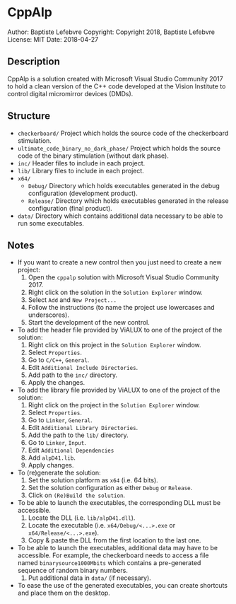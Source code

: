 # CppAlp

Author: Baptiste Lefebvre
Copyright: Copyright 2018, Baptiste Lefebvre
License: MIT
Date: 2018-04-27


## Description

CppAlp is a solution created with Microsoft Visual Studio Community 2017
to hold a clean version of the C++ code developed at the Vision Institute
to control digital micromirror devices (DMDs).


## Structure

- `checkerboard/`
  Project which holds the source code of the checkerboard stimulation.
- `ultimate_code_binary_no_dark_phase/`
  Project which holds the source code of the binary stimulation (without dark phase).
- `inc/`
  Header files to include in each project.
- `lib/`
  Library files to include in each project.
- `x64/`
  - `Debug/`
    Directory which holds executables generated in the debug configuration (development product).
  - `Release/`
    Directory which holds executables generated in the release configuration (final product).
- `data/`
  Directory which contains additional data necessary to be able to run some executables.


## Notes

- If you want to create a new control then you just need to create a new project:
  1. Open the `cppalp` solution with Microsoft Visual Studio Community 2017.
  2. Right click on the solution in the `Solution Explorer` window.
  3. Select `Add` and `New Project...`
  4. Follow the instructions (to name the project use lowercases and underscores).
  5. Start the development of the new control.
- To add the header file provided by ViALUX to one of the project of the solution:
  1. Right click on this project in the `Solution Explorer` window.
  2. Select `Properties`.
  3. Go to `C/C++`, `General`.
  4. Edit `Additional Include Directories`.
  5. Add path to the `inc/` directory.
  6. Apply the changes.
- To add the library file provided by ViALUX to one of the project of the solution:
  1. Right click on the project in the `Solution Explorer` window.
  2. Select `Properties`.
  3. Go to `Linker`, `General`.
  4. Edit `Additional Library Directories`.
  5. Add the path to the `lib/` directory.
  6. Go to `Linker`, `Input`.
  7. Edit `Additional Dependencies`
  8. Add `alpD41.lib`.
  9. Apply changes.
- To (re)generate the solution:
  1. Set the solution platform as `x64` (i.e. 64 bits).
  2. Set the solution configuration as either `Debug` or `Release`.
  3. Click on `(Re)Build the solution`.
- To be able to launch the executables, the corresponding DLL must be accessible.
  1. Locate the DLL (i.e. `lib/alpD41.dll`).
  2. Locate the executable (i.e. `x64/Debug/<...>.exe` or `x64/Release/<...>.exe`).
  3. Copy & paste the DLL from the first location to the last one.
- To be able to launch the executables, additional data may have to be accessible. For example,
  the checkerboard needs to access a file named `binarysource1000Mbits` which contains a
  pre-generated sequence of random binary numbers.
  1. Put additional data in `data/` (if necessary).
- To ease the use of the generated executables, you can create shortcuts and place them on
  the desktop.
